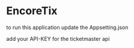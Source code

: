 # EncoreTix

to run this application update the Appsetting.json 

add your API-KEY for the ticketmaster api 
